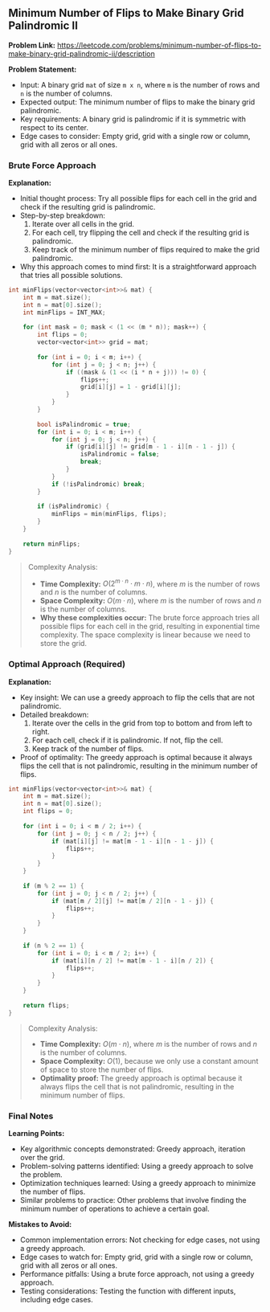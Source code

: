 ## Minimum Number of Flips to Make Binary Grid Palindromic II
**Problem Link:** https://leetcode.com/problems/minimum-number-of-flips-to-make-binary-grid-palindromic-ii/description

**Problem Statement:**
- Input: A binary grid `mat` of size `m x n`, where `m` is the number of rows and `n` is the number of columns.
- Expected output: The minimum number of flips to make the binary grid palindromic.
- Key requirements: A binary grid is palindromic if it is symmetric with respect to its center.
- Edge cases to consider: Empty grid, grid with a single row or column, grid with all zeros or all ones.

### Brute Force Approach
**Explanation:**
- Initial thought process: Try all possible flips for each cell in the grid and check if the resulting grid is palindromic.
- Step-by-step breakdown:
  1. Iterate over all cells in the grid.
  2. For each cell, try flipping the cell and check if the resulting grid is palindromic.
  3. Keep track of the minimum number of flips required to make the grid palindromic.
- Why this approach comes to mind first: It is a straightforward approach that tries all possible solutions.

```cpp
int minFlips(vector<vector<int>>& mat) {
    int m = mat.size();
    int n = mat[0].size();
    int minFlips = INT_MAX;
    
    for (int mask = 0; mask < (1 << (m * n)); mask++) {
        int flips = 0;
        vector<vector<int>> grid = mat;
        
        for (int i = 0; i < m; i++) {
            for (int j = 0; j < n; j++) {
                if ((mask & (1 << (i * n + j))) != 0) {
                    flips++;
                    grid[i][j] = 1 - grid[i][j];
                }
            }
        }
        
        bool isPalindromic = true;
        for (int i = 0; i < m; i++) {
            for (int j = 0; j < n; j++) {
                if (grid[i][j] != grid[m - 1 - i][n - 1 - j]) {
                    isPalindromic = false;
                    break;
                }
            }
            if (!isPalindromic) break;
        }
        
        if (isPalindromic) {
            minFlips = min(minFlips, flips);
        }
    }
    
    return minFlips;
}
```

> Complexity Analysis:
> - **Time Complexity:** $O(2^{m \cdot n} \cdot m \cdot n)$, where $m$ is the number of rows and $n$ is the number of columns.
> - **Space Complexity:** $O(m \cdot n)$, where $m$ is the number of rows and $n$ is the number of columns.
> - **Why these complexities occur:** The brute force approach tries all possible flips for each cell in the grid, resulting in exponential time complexity. The space complexity is linear because we need to store the grid.

### Optimal Approach (Required)
**Explanation:**
- Key insight: We can use a greedy approach to flip the cells that are not palindromic.
- Detailed breakdown:
  1. Iterate over the cells in the grid from top to bottom and from left to right.
  2. For each cell, check if it is palindromic. If not, flip the cell.
  3. Keep track of the number of flips.
- Proof of optimality: The greedy approach is optimal because it always flips the cell that is not palindromic, resulting in the minimum number of flips.

```cpp
int minFlips(vector<vector<int>>& mat) {
    int m = mat.size();
    int n = mat[0].size();
    int flips = 0;
    
    for (int i = 0; i < m / 2; i++) {
        for (int j = 0; j < n / 2; j++) {
            if (mat[i][j] != mat[m - 1 - i][n - 1 - j]) {
                flips++;
            }
        }
    }
    
    if (m % 2 == 1) {
        for (int j = 0; j < n / 2; j++) {
            if (mat[m / 2][j] != mat[m / 2][n - 1 - j]) {
                flips++;
            }
        }
    }
    
    if (n % 2 == 1) {
        for (int i = 0; i < m / 2; i++) {
            if (mat[i][n / 2] != mat[m - 1 - i][n / 2]) {
                flips++;
            }
        }
    }
    
    return flips;
}
```

> Complexity Analysis:
> - **Time Complexity:** $O(m \cdot n)$, where $m$ is the number of rows and $n$ is the number of columns.
> - **Space Complexity:** $O(1)$, because we only use a constant amount of space to store the number of flips.
> - **Optimality proof:** The greedy approach is optimal because it always flips the cell that is not palindromic, resulting in the minimum number of flips.

### Final Notes
**Learning Points:**
- Key algorithmic concepts demonstrated: Greedy approach, iteration over the grid.
- Problem-solving patterns identified: Using a greedy approach to solve the problem.
- Optimization techniques learned: Using a greedy approach to minimize the number of flips.
- Similar problems to practice: Other problems that involve finding the minimum number of operations to achieve a certain goal.

**Mistakes to Avoid:**
- Common implementation errors: Not checking for edge cases, not using a greedy approach.
- Edge cases to watch for: Empty grid, grid with a single row or column, grid with all zeros or all ones.
- Performance pitfalls: Using a brute force approach, not using a greedy approach.
- Testing considerations: Testing the function with different inputs, including edge cases.